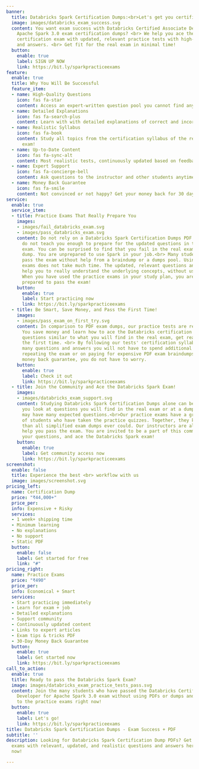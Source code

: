 ```yaml
---
banner:
  title: Databricks Spark Certification Dumps:<br>Let's get you certified!
  image: images/databricks_exam_success.svg
  content: You want exam success with Databricks Certified Associate Developer for
    Apache Spark 3.0 exam certification dumps? <br> We help you ace the Databricks
    certification exam with updated, relevant practice tests with high-quality questions
    and answers. <br> Get fit for the real exam in minimal time!
  button:
    enable: true
    label: SIGN UP NOW
    link: https://bit.ly/sparkpracticeexams
feature:
  enable: true
  title: Why You Will Be Successful
  feature_item:
  - name: High-Quality Questions
    icon: fas fa-star
    content: Access an expert-written question pool you cannot find anywhere else!
  - name: Detailed Explanations
    icon: fas fa-search-plus
    content: Learn with with detailed explanations of correct and incorrect anwers!
  - name: Realistic Syllabus
    icon: fas fa-book
    content: Study all topics from the certification syllabus of the real Databricks
      exam!
  - name: Up-to-Date Content
    icon: fas fa-sync-alt
    content: Most realistic tests, continuously updated based on feedback!
  - name: Expert Support
    icon: fas fa-concierge-bell
    content: Ask questions to the instructor and other students anytime!
  - name: Money Back Guarantee
    icon: fas fa-smile
    content: Not convinced or not happy? Get your money back for 30 days!
service:
  enable: true
  service_item:
  - title: Practice Exams That Really Prepare You
    images:
    - images/fail_databricks_exam.svg
    - images/pass_databricks_exam.svg
    content: Do not rely on a Databricks Spark Certification Dumps PDF. The dumps
      do not teach you enough to prepare for the updated questions in the certification
      exam. You can be surprised to find that you fail in the real exam, despite the
      dump. You are unprepared to use Spark in your job.<br> Many students like you
      pass the exam without help from a braindump or a dumps pool. Using our practice
      exams does not take much time. The updated, relevant questions and explanations
      help you to really understand the underlying concepts, without using a dump.
      When you have used the practice exams in your study plan, you are very well
      prepared to pass the exam!
    button:
      enable: true
      label: Start practicing now
      link: https://bit.ly/sparkpracticeexams
  - title: Be Smart, Save Money, and Pass the First Time!
    images:
    - images/pass_exam_on_first_try.svg
    content: In comparison to PDF exam dumps, our practice tests are really affordable.
      You save money and learn how to ace the Databricks certification exam. With
      questions similar to what you will find in the real exam, get ready to pass
      the first time. <br> By following our tests' certification syllabus and the
      many questions and answers you will not have to spend additional money on dumps,
      repeating the exam or on paying for expensive PDF exam braindumps. With our
      money back guarantee, you do not have to worry.
    button:
      enable: true
      label: Check it out
      link: https://bit.ly/sparkpracticeexams
  - title: Join the Community and Ace the Databricks Spark Exam!
    images:
    - images/databricks_exam_support.svg
    content: Studying Databricks Spark Certification Dumps alone can be hard. When
      you look at questions you will find in the real exam or at a dumps PDF, you
      may have many expected questions.<br>Our practice exams have a great community
      of students who have taken the practice quizzes. Together, they know much more
      than all simplified exam dumps ever could. Our instructors are also here to
      help you pass the exam. You are invited to be a part of this community, ask
      your questions, and ace the Databricks Spark exam!
    button:
      enable: true
      label: Get community access now
      link: https://bit.ly/sparkpracticeexams
screenshot:
  enable: false
  title: Experience the best <br> workflow with us
  image: images/screenshot.svg
pricing_left:
  name: Certification Dump
  price: "₹44,000+"
  price_per: 
  info: Expensive + Risky
  services:
  - 1 week+ shipping time
  - Minimum learning
  - No explanations
  - No support
  - Static PDF
  button:
    enable: false
    label: Get started for free
    link: "#"
pricing_right:
  name: Practice Exams
  price: "₹490"
  price_per: 
  info: Economical + Smart
  services:
  - Start practicing immediately
  - Learn for exam + job
  - Detailed explanations
  - Support community
  - Continuously updated content
  - Links to expert articles
  - Exam tips & tricks PDF
  - 30-Day Money Back Guarantee
  button:
    enable: true
    label: Get started now
    link: https://bit.ly/sparkpracticeexams
call_to_action:
  enable: true
  title: Ready to pass the Databricks Spark Exam?
  image: images/databricks_exam_practice_tests_pass.svg
  content: Join the many students who have passed the Databricks Certified Associate
    Developer for Apache Spark 3.0 exam without using PDFs or dumps and get access
    to the practice exams right now!
  button:
    enable: true
    label: Let's go!
    link: https://bit.ly/sparkpracticeexams
title: Databricks Spark Certification Dumps - Exam Success + PDF
subtitle: ''
description: Looking for Databricks Spark Certification Dump PDFs? Get real practice
  exams with relevant, updated, and realistic questions and answers here! Sign up
  now!

---
```

